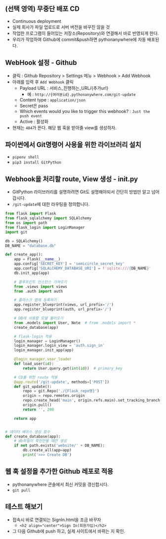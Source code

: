 ## (선택 영역) 무중단 배포 CD
- Continuous deployment
- 실제 회사가 파일 업로드로 서버 버전을 바꾸진 않을 것
- 작업한 프로그램이 들어있는 저장소(Repository)와 연결해서 바로 반영되게 한다.
- 우리가 작업하여 Github에 commit&push하면 pythonanywhere에 자동 배포된다.

## WebHook 설정 - Github
- 클릭 : Github Repository > Settings 메뉴 > Webhook > Add Webhook
- 아래를 입력 후 `Add Webhook` 클릭
    - Payload URL : 서비스_진행하는_URL/{추가url}
        -  예 : `http://{여러분id}.pythonanywhere.com/git-update`
    - Content type : `application/json`
    - Secret은 pass
    - Which events would you like to trigger this webhook? : `Just the push event`
    - Active : 활성화
- 현재는 `404`가 뜬다. 해당 웹 훅을 받아줄 view를 생성하자.

## 파이썬에서 Git명령어 사용을 위한 라이브러리 설치
- `pipenv shell`
- `pip3 install GitPython`

## Webhook을 처리할 route, View 생성 - __init__.py
- GitPython 라이브러리를 설명하려면 Git도 설명해야되서 간단히 방법만 알고 넘어갑시다.
- `/git-update`에 대한 라우팅을 정의합니다.

```python
from flask import Flask
from flask_sqlalchemy import SQLAlchemy
from os import path
from flask_login import LoginManager
import git

db = SQLAlchemy()
DB_NAME = "database.db"

def create_app():
    app = Flask(__name__)
    app.config['SECRET_KEY'] = 'semicircle_secret_key'
    app.config['SQLALCHEMY_DATABASE_URI'] = f'sqlite:///{DB_NAME}'
    db.init_app(app)

    # 블루프린트 인스턴스 가져오기
    from .views import views
    from .auth import auth

    # 플라스크 앱에 등록하기
    app.register_blueprint(views, url_prefix='/')
    app.register_blueprint(auth, url_prefix='/')

    # DB에 사용할 모델 불러오기
    from .models import User, Note  # from .models import *
    create_database(app)

    # flask-login 적용
    login_manager = LoginManager()
    login_manager.login_view = 'auth.sign_in'
    login_manager.init_app(app)

    @login_manager.user_loader
    def load_user(id):
        return User.query.get(int(id))  # primary_key

    # CD를 위한 route 적용
    @app.route('/git-update', methods=['POST'])
    def git_update():
        repo = git.Repo('./{Flask_repo명}')
        origin = repo.remotes.origin
        repo.create_head('main', origin.refs.main).set_tracking_branch(origin.refs.main).checkout()
        origin.pull()
        return '', 200

    return app


# 데이터 베이스 생성 함수
def create_database(app):
    # db파일이 확인안될 때만 생성
    if not path.exists('website/' + DB_NAME):
        db.create_all(app=app)
        print('>>> Create DB')
```

## 웹 훅 설정을 추가한 Github 레포로 적용
- pythonanywhere 콘솔에서 최신 커밋을 갱신합시다.
- `git pull`

## 테스트 해보기
- 접속시 바로 연결되는 SignIn.html을 조금 바꾸자
    - `<h2 align="center">Sign In(회원가입)</h2>`
- 그 다음 Github에 push 하고, 실제 사이트에서 바뀌는 지 확인.